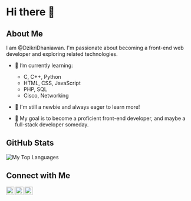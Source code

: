 # Hi there 👋

## About Me
I am @DzikriDhaniawan. I'm passionate about becoming a front-end web developer and exploring related technologies.

- 🌱 I’m currently learning:
  - C, C++, Python
  - HTML, CSS, JavaScript
  - PHP, SQL
  - Cisco, Networking

- 🚀 I'm still a newbie and always eager to learn more!
- 🌟 My goal is to become a proficient front-end developer, and maybe a full-stack developer someday.

## GitHub Stats

![My Top Languages](https://github-readme-stats.vercel.app/api/top-langs/?username=DzikriDhaniawan&langs_count=6&theme=tokyonight)

## Connect with Me

[<img align="left" alt="LinkedIn" width="22px" src="https://cdn.jsdelivr.net/npm/simple-icons@v3/icons/linkedin.svg" />][linkedin]
[<img align="left" alt="GitHub" width="22px" src="https://cdn.jsdelivr.net/npm/simple-icons@v3/icons/github.svg" />][github]
[<img align="left" alt="Instagram" width="22px" src="https://cdn.jsdelivr.net/npm/simple-icons@v3/icons/instagram.svg" />][instagram]

[linkedin]: https://www.linkedin.com/in/dzikri-dhaniawan-189207333
[github]: https://github.com/DzikriDhaniawan
[instagram]: https://instagram.com/dhaniawannn

<!---
DzikriDhaniawan/DzikriDhaniawan is a ✨ special ✨ repository because its `README.md` (this file) appears on your GitHub profile.
You can click the Preview link to take a look at your changes.
--->
